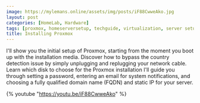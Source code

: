 ```yaml
---
image: https://mylemans.online/assets/img/posts/iF88CwweAko.jpg
layout: post
categories: [HomeLab, Hardware]
tags: [proxmox, homeserversetup, techguide, virtualization, server setup, homelab, installation]
title: Installing Proxmox
---
```


I'll show you the initial setup of Proxmox, starting from the moment you boot up with the installation media.
Discover how to bypass the country detection issue by simply unplugging and replugging your network cable.
Learn which disk to choose for the Proxmox installation
I'll guide you through setting a password, entering an email for system notifications, and choosing a fully qualified domain name (FQDN) and static IP for your server.


{% youtube "https://youtu.be/iF88CwweAko" %}
